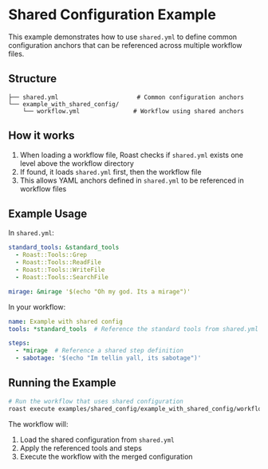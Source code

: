 # Shared Configuration Example

This example demonstrates how to use `shared.yml` to define common configuration anchors that can be referenced across multiple workflow files.

## Structure

```
├── shared.yml                      # Common configuration anchors
└── example_with_shared_config/
    └── workflow.yml               # Workflow using shared anchors
```

## How it works

1. When loading a workflow file, Roast checks if `shared.yml` exists one level above the workflow directory
2. If found, it loads `shared.yml` first, then the workflow file
3. This allows YAML anchors defined in `shared.yml` to be referenced in workflow files

## Example Usage

In `shared.yml`:
```yaml
standard_tools: &standard_tools
  - Roast::Tools::Grep
  - Roast::Tools::ReadFile
  - Roast::Tools::WriteFile
  - Roast::Tools::SearchFile

mirage: &mirage '$(echo "Oh my god. Its a mirage")'
```

In your workflow:
```yaml
name: Example with shared config
tools: *standard_tools  # Reference the standard tools from shared.yml

steps:
  - *mirage  # Reference a shared step definition
  - sabotage: '$(echo "Im tellin yall, its sabotage")'
```

## Running the Example

```bash
# Run the workflow that uses shared configuration
roast execute examples/shared_config/example_with_shared_config/workflow.yml
```

The workflow will:
1. Load the shared configuration from `shared.yml`
2. Apply the referenced tools and steps
3. Execute the workflow with the merged configuration

